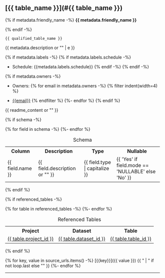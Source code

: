 ## [{{ table_name }}](#{{ table_name }})

{% if metadata.friendly_name -%}
**{{ metadata.friendly_name }}**

{% endif -%}

`{{ qualified_table_name }}`

{{ metadata.description or "" | e }}

{% if metadata.labels -%}
{% if metadata.labels.schedule -%}
* Schedule: {{metadata.labels.schedule}}
{% endif -%}
{% endif -%}

{% if metadata.owners -%}
* Owners:
{% for email in metadata.owners -%}
{% filter indent(width=4) %}
- [{{email}}](mailto:{{email}})
{% endfilter %}
{%- endfor %}
{% endif %}

{{ readme_content or "" }}

{% if schema -%}

<table>
<caption>Schema</caption>
	<tr>
		<th>Column</th>
		<th>Description</th>
		<th>Type</th>
		<th>Nullable</th>
 	</tr>
{% for field in schema -%}
 	<tr>
        <td>{{ field.name }}</td>
        <td>{{ field.description or "" }}</td>
        <td>{{ field.type | capitalize }}</td>
        <td>{{ 'Yes' if field.mode == 'NULLABLE' else 'No' }}</td>
    </tr>
{%- endfor %}
</table>

{% endif %}

{% if referenced_tables -%}
<table>
<caption>Referenced Tables</caption>
	<tr>
		<th>Project</th>
		<th>Dataset</th>
		<th>Table</th>
 	</tr>
{% for table in referenced_tables -%}
 	<tr>
  		<td><a href={{ project_url + "/" + table.project_id }}>{{ table.project_id }}</a></td>
  		<td><a href={{ project_url + "/" + table.project_id+ "/" + table.dataset_id }}>{{ table.dataset_id }}</a></td>
        <td><a href={{ project_url + "/" + table.project_id + "/" + table.dataset_id + "/" + table.table_id }}>{{ table.table_id }}</a></td>
        </tr>
{%- endfor %}
</table>
{% endif %}

{% for key, value in source_urls.items() -%} [{{key}}]({{ value }}) {{ " | " if not loop.last else "" }} {%- endfor %}

---

